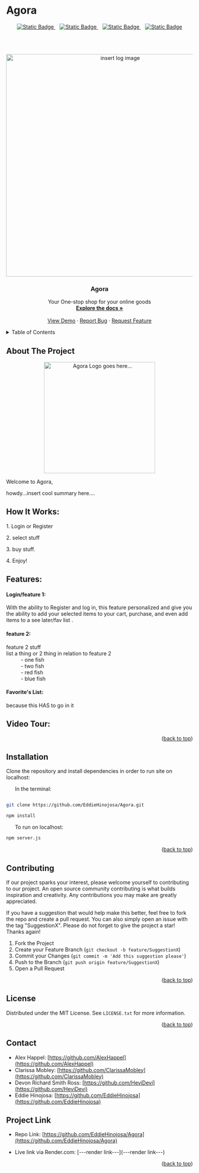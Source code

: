 # Agora

<div align="center">

  <a  href="https://github.com/EddieHinojosa/Agora/graphs/contributors">![Static Badge](https://img.shields.io/badge/Contributors-4-green)
  </a>
  &nbsp;&nbsp;
  <a href="https://github.com/EddieHinojosa/Agora/forks">![Static Badge](https://img.shields.io/badge/Forks-lightgreen)
  </a>
  &nbsp;&nbsp;
  <a href="https://github.com/EddieHinojosa/Agora/blob/main/LICENSE">![Static Badge](https://img.shields.io/badge/License-MIT-blue)
  </a>
  &nbsp;&nbsp;
  <a href="https://github.com/EddieHinojosa/Agora/issues/new?labels=bug&template=bug-report---.md">![Static Badge](https://img.shields.io/badge/Report_Bug-red)
  </a>
</div>

<br>
<br>
<br>


<div align="center">
  <a href="https://github.com/EddieHinojosa/Agora">
    <div align="center">

<!--  logo image -->
<img width="922" alt="insert log image" src=" insert log image please " style="width:600px; height:auto;">

</div>
  </a>

  <h3 align="center">Agora</h3>

  <p align="center">
    Your One-stop shop for your online goods
    <br />
    <a href="https://github.com/EddieHinojosa/Agora"><strong>Explore the docs »</strong></a>
    <br />
    <br />
    <a href="https://github.com/EddieHinojosa/Agora/">View Demo</a>
    ·
    <a href="https://github.com/EddieHinojosa/Agora/issues/new?labels=bug&template=bug-report---.md">Report Bug</a>
    ·
    <a href="https://github.com/EddieHinojosa/Agora/issues/new?labels=enhancement&template=feature-request---.md">Request Feature</a>
  </p>
</div>



<!-- TABLE OF CONTENTS -->
<details>
  <summary>Table of Contents</summary>
  <ol>
    <li>
      <a href="#about-the-project">About The Project</a>
      <ul>
        <li><a href="#how-it-works">How It Works</a></li>
        <li><a href="#features">Features</a></li>
        <li><a href="#video-tour">Video Tour</a></li>
        <li><a href="#installation">Installation</a></li>
      </ul>
    <li><a href="#contributing">Contributing</a></li>
    <li><a href="#license">License</a></li>
    <li><a href="#contact">Contact</a></li>
    <li><a href="#project-links">Project Links</a></li>
    <li><a href="#acknowledgments">Acknowledgments</a></li>
  </ol>
</details>



<!-- ABOUT THE PROJECT -->
## About The Project

<div align="center">

<!-- add project logo -->
<img width="922" alt="Agora Logo goes here..." src=" insert logo source... " style="width:300px; height:auto;">
</div>




<p>Welcome to Agora, <br>

howdy...insert cool summary here.... </p>


## How It Works:

<p>1. Login or Register </p>
<p>2. select stuff<br> 
<p>3. buy stuff. </p>
<p>4. Enjoy! </p>

## Features:
<h4><strong>Login/feature 1:</strong><br></h4>
<p>With the ability to Register and log in, this feature personalized and give you the ability to add your selected items to your cart, purchase, and even add items to a see later/fav list .</p>

<h4><strong>feature 2:</strong><br></h4>
<p>feature 2 stuff<br>
list a thing or 2 thing in relation to feature 2<br>
&nbsp;&nbsp;&nbsp;&nbsp;&nbsp;&nbsp;&nbsp;&nbsp;&nbsp;&nbsp;- one fish<br>
&nbsp;&nbsp;&nbsp;&nbsp;&nbsp;&nbsp;&nbsp;&nbsp;&nbsp;&nbsp;- two fish <br>
&nbsp;&nbsp;&nbsp;&nbsp;&nbsp;&nbsp;&nbsp;&nbsp;&nbsp;&nbsp;- red fish<br>
&nbsp;&nbsp;&nbsp;&nbsp;&nbsp;&nbsp;&nbsp;&nbsp;&nbsp;&nbsp;- blue fish

</p>


<h4><strong>Favorite's List:</strong><br></h4>
<p>because this HAS to go in it
</p>




## Video Tour:

<!-- include a site desmonstration  -->






<p align="right">(<a href="#readme-top">back to top</a>)</p>



## Installation
Clone the repository and install dependencies in order to run site on localhost:


&nbsp;&nbsp;&nbsp;&nbsp;&nbsp;&nbsp;In the terminal:
```bash

git clone https://github.com/EddieHinojosa/Agora.git

npm install

```
&nbsp;&nbsp;&nbsp;&nbsp;&nbsp;&nbsp;To run on localhost:
```bash
npm server.js
```




<!-- ## Built With

* HTML
* CSS
* JavaScript -->


<p align="right">(<a href="#readme-top">back to top</a>)</p>






<!-- CONTRIBUTING -->
## Contributing

If our project sparks your interest, please welcome yourself to contributing to our project. An open source community contributing is what builds inspiration and creativity. Any contributions you may make are greatly appreciated.

If you have a suggestion that would help make this better, feel free to fork the repo and create a pull request. You can also simply open an issue with the tag "SuggestionX".
Please do not forget to give the project a star! Thanks again!

1. Fork the Project
2. Create your Feature Branch (`git checkout -b feature/SuggestionX`)
3. Commit your Changes (`git commit -m 'Add this suggestion please'`)
4. Push to the Branch (`git push origin feature/SuggestionX`)
5. Open a Pull Request

<p align="right">(<a href="#readme-top">back to top</a>)</p>



<!-- LICENSE -->
## License

Distributed under the MIT License. See `LICENSE.txt` for more information.

<p align="right">(<a href="#readme-top">back to top</a>)</p>



<!-- CONTACT -->
## Contact

* Alex Happel: [https://github.com/AlexHappel](https://github.com/AlexHappel)
* Clarissa Mobley: [https://github.com/ClarissaMobley](https://github.com/ClarissaMobley)
* Devon Richard Smith Ross: [https://github.com/HeviDevi](https://github.com/HeviDevi)
* Eddie Hinojosa: [https://github.com/EddieHinojosa](https://github.com/EddieHinojosa)


## Project Link

* Repo Link: [https://github.com/EddieHinojosa/Agora](https://github.com/EddieHinojosa/Agora)

* Live link via Render.com: [---render link---](---render link---)


<p align="right">(<a href="#readme-top">back to top</a>)</p>
